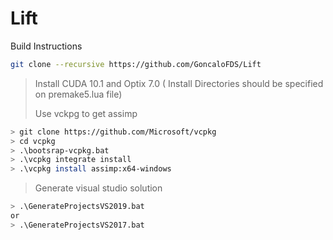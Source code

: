 # Lift

Build Instructions

```bash
git clone --recursive https://github.com/GoncaloFDS/Lift
```

> Install CUDA 10.1 and Optix 7.0 ( Install Directories should be specified on premake5.lua file)
>
> Use vckpg to get assimp

```bash
> git clone https://github.com/Microsoft/vcpkg
> cd vcpkg
> .\bootsrap-vcpkg.bat
> .\vcpkg integrate install
> .\vcpkg install assimp:x64-windows
```

> Generate visual studio solution  

```bash
> .\GenerateProjectsVS2019.bat
or
> .\GenerateProjectsVS2017.bat
```
